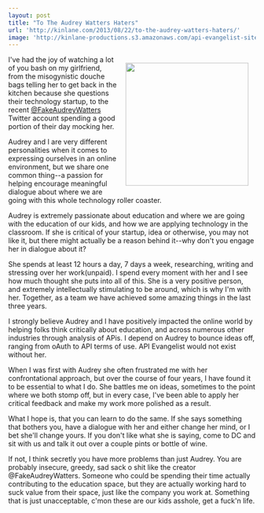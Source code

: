 ```yaml
---
layout: post
title: "To The Audrey Watters Haters"
url: 'http://kinlane.com/2013/08/22/to-the-audrey-watters-haters/'
image: 'http://kinlane-productions.s3.amazonaws.com/api-evangelist-site/blog/audrey-kin-paris.jpg'
---
```


<img style="padding: 15px;" src="https://s3.amazonaws.com/kinlane-productions/kin-lane/audrey-kin-paris.jpg" alt="" width="250" align="right" />

I've had the joy of watching a lot of you bash on my girlfriend, from the misogynistic douche bags telling her to get back in the kitchen because she questions their technology startup, to the recent [@FakeAudreyWatters][1] Twitter account spending a good portion of their day mocking her.

Audrey and I are very different personalities when it comes to expressing ourselves in an online environment, but we share one common thing--a passion for helping encourage meaningful dialogue about where we are going with this whole technology roller coaster.

Audrey is extremely passionate about education and where we are going with the education of our kids, and how we are applying technology in the classroom. If she is critical of your startup, idea or otherwise, you may not like it, but there might actually be a reason behind it--why don't you engage her in dialogue about it?

She spends at least 12 hours a day, 7 days a week, researching, writing and stressing over her work(unpaid). I spend every moment with her and I see how much thought she puts into all of this. She is a very positive person, and extremely intellectually stimulating to be around, which is why I'm with her. Together, as a team we have achieved some amazing things in the last three years.

I strongly believe Audrey and I have positively impacted the online world by helping folks think critically about education, and across numerous other industries through analysis of APis. I depend on Audrey to bounce ideas off, ranging from oAuth to API terms of use. API Evangelist would not exist without her.

When I was first with Audrey she often frustrated me with her confrontational approach, but over the course of four years, I have found it to be essential to what I do. She battles me on ideas, sometimes to the point where we both stomp off, but in every case, I've been able to apply her critical feedback and make my work more polished as a result.

What I hope is, that you can learn to do the same. If she says something that bothers you, have a dialogue with her and either change her mind, or I bet she'll change yours. If you don't like what she is saying, come to DC and sit with us and talk it out over a couple pints or bottle of wine.

If not, I think secretly you have more problems than just Audrey. You are probably insecure, greedy, sad sack o shit like the creator @FakeAudreyWatters. Someone who could be spending their time actually contributing to the education space, but they are actually working hard to suck value from their space, just like the company you work at. Something that is just unacceptable, c'mon these are our kids asshole, get a fuck'n life.

   [1]: https://twitter.com/FakeAudryWattrs
